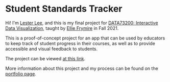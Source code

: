 # Student Standards Tracker
Hi! I'm [Lester Lee](https://www.lester-lee.com), and this is my final project for [DATA73200: Interactive Data Visualization](https://gc.cuny.edu/Page-Elements/Academics-Research-Centers-Initiatives/Masters-Programs/Data-Analysis-and-Visualization), taught by [Ellie Frymire](http://elliefrymire.com/) in Fall 2021.

This is a proof-of-concept project for an app that can be used by educators to keep track of student progress in their courses, as well as to provide accessible and visual feedback to students.

The project can be viewed [at this link](https://www.lester-lee.com/student-standards-tracker/).

More information about this project and my process can be found on the [portfolio page](https://www.lester-lee.com/Interactive-Data-Vis-Fall2021/project/).